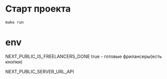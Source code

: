 # Старт проекта 

```shell
make run 
```


# env

NEXT_PUBLIC_IS_FREELANCERS_DONE
true - готовые фрилансеры(есть кнопки)

NEXT_PUBLIC_SERVER_URL_API